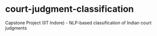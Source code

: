 # court-judgment-classification
Capstone Project (IIT Indore) - NLP-based classification of Indian court judgments

